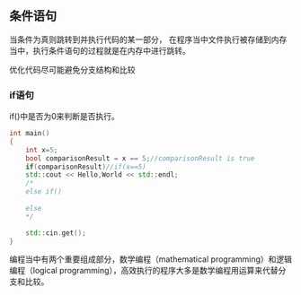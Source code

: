 ## 条件语句
当条件为真则跳转到并执行代码的某一部分，
在程序当中文件执行被存储到内存当中，执行条件语句的过程就是在内存中进行跳转。

优化代码尽可能避免分支结构和比较

### if语句
if()中是否为0来判断是否执行。
```c++
int main()
{
    int x=5;
    bool comparisonResult = x == 5;//comparisonResult is true
    if(comparisonResult)//if(x==5)
    std::cout << Hello,World << std::endl;
    /*
    else if()
        
    else
    */

    std::cin.get();
} 
```

编程当中有两个重要组成部分，数学编程（mathematical programming）和逻辑编程（logical programming），高效执行的程序大多是数学编程用运算来代替分支和比较。